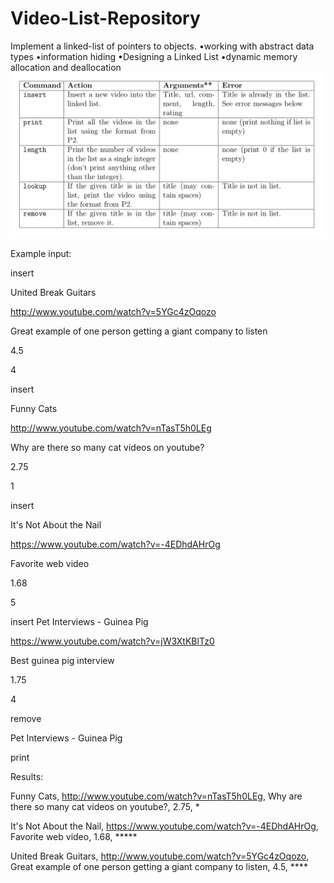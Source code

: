 # Video-List-Repository
Implement a linked-list of pointers to objects.
•working with abstract data types
•information hiding
•Designing a Linked List
•dynamic memory allocation and deallocation
![alt text](https://github.com/jgutierrezCSU/Video-List-Repository/blob/main/tests/cmds.png?raw=true)

Example input:

insert

United Break Guitars

http://www.youtube.com/watch?v=5YGc4zOqozo

Great example of one person getting a giant company to listen

4.5

4


insert

Funny Cats

http://www.youtube.com/watch?v=nTasT5h0LEg

Why are there so many cat videos on youtube?

2.75

1


insert

It's Not About the Nail

https://www.youtube.com/watch?v=-4EDhdAHrOg

Favorite web video

1.68

5


insert
Pet Interviews - Guinea Pig

https://www.youtube.com/watch?v=jW3XtKBlTz0

Best guinea pig interview

1.75

4


remove

Pet Interviews - Guinea Pig


print

Results:

Funny Cats, http://www.youtube.com/watch?v=nTasT5h0LEg, Why are there so many cat videos on youtube?, 2.75, *

It's Not About the Nail, https://www.youtube.com/watch?v=-4EDhdAHrOg, Favorite web video, 1.68, *****

United Break Guitars, http://www.youtube.com/watch?v=5YGc4zOqozo, Great example of one person getting a giant company to listen, 4.5, ****
